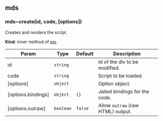 <a name="module_mds"></a>

## mds
<a name="module_mds..create"></a>

### mds~create(id, code, [options])
Creates and renders the script.

**Kind**: inner method of [<code>mds</code>](#module_mds)  

| Param | Type | Default | Description |
| --- | --- | --- | --- |
| id | <code>string</code> |  | Id of the div to be modified. |
| code | <code>string</code> |  | Script to be loaded. |
| [options] | <code>object</code> |  | Option object. |
| [options.bindings] | <code>object</code> | <code>{}</code> | Jailed bindings for the code. |
| [options.outraw] | <code>boolean</code> | <code>false</code> | Allow `outraw` (raw HTML) output. |

